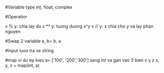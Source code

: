 #Variable type
int, float, complex

#Operatior

x % y: chia lay du
x ** y: tuong duong x^y
x // y: x chia cho y va lay phan nguyen

#Swap 2 variable
a, b= b, a

#input
luon tra ve string

#map
vi du ep kieu a= ['100', '200','300'] sang int va gan vao 3 bien x y z
x, y, z = map(int, a)